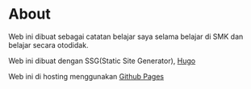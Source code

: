 # About


Web ini dibuat sebagai catatan belajar saya selama belajar di SMK dan belajar secara otodidak.

Web ini dibuat dengan SSG(Static Site Generator), [Hugo](https://gohugo.io)

Web ini di hosting menggunakan [Github Pages](https://pages.github.com/)


